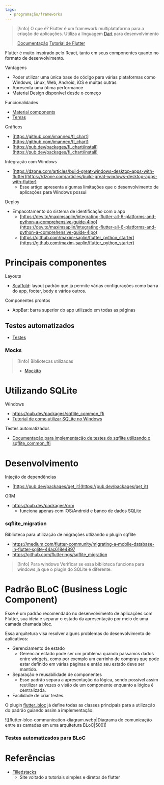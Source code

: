 ```yaml
---
tags:
  - programação/frameworks
---
```

> [!info] O que é?
> Flutter é um framework multiplataforma para a criação de aplicações.
> Utiliza a linguagem [Dart](https://dart.dev/overview) para desenvolvimento
> 
> [Documentação](https://docs.flutter.dev/)
> [Tutorial de Flutter](https://www.youtube.com/watch?v=1ukSR1GRtMU&list=PL4cUxeGkcC9jLYyp2Aoh6hcWuxFDX6PBJ)

Flutter é muito inspirado pelo React, tanto em seus componentes quanto no formato de desenvolvimento.

Vantagens

- Poder utilizar uma única base de código para várias plataformas como Windows, Linux, Web, Android, iOS e muitas outras
- Apresenta uma ótima performance
- Material Design disponível desde o começo

Funcionalidades

- [Material components](https://docs.flutter.dev/ui/widgets/material)
- [Temas](https://docs.flutter.dev/cookbook/design/themes)

Gráficos

- [https://github.com/imanneo/fl_chart](https://github.com/imanneo/fl_chart)
- [https://pub.dev/packages/fl_chart/install](https://pub.dev/packages/fl_chart/install)

Integração com Windows

- [https://dzone.com/articles/build-great-windows-desktop-apps-with-flutter](https://dzone.com/articles/build-great-windows-desktop-apps-with-flutter)
	- Esse artigo apresenta algumas limitações que o desenvolvimento de aplicações para Windows possui

Deploy

- Empacotamento do sistema de identificação com o app
    - [https://dev.to/maximsaplin/integrating-flutter-all-6-platforms-and-python-a-comprehensive-guide-4ipo](https://dev.to/maximsaplin/integrating-flutter-all-6-platforms-and-python-a-comprehensive-guide-4ipo)
    - [https://github.com/maxim-saplin/flutter_python_starter](https://github.com/maxim-saplin/flutter_python_starter)

# Principais componentes

Layouts

- [Scaffold](https://api.flutter.dev/flutter/material/Scaffold-class.html): layout padrão que já permite várias configurações como barra do app, footer, body e vários outros.

Componentes prontos

- AppBar: barra superior do app utilizado em todas as páginas


## Testes automatizados

- [Testes](https://docs.flutter.dev/testing/overview)

### Mocks

> [!info] Bibliotecas utilizadas
> - [Mockito](https://pub.dev/packages/mockito)

# Utilizando SQLite

Windows
- https://pub.dev/packages/sqflite_common_ffi
- [Tutorial de como utilizar SQLite no Windows](https://dev.to/ayoubzulfiqar/how-to-use-sqflite-on-windows-flutter-ggm)

Testes automatizados
- [Documentação para implementação de testes do sqflite utilizando o sqflite_common_ffi](https://github.com/tekartik/sqflite/blob/master/sqflite_common_ffi/doc/testing.md)

# Desenvolvimento

Injeção de dependências
- [https://pub.dev/packages/get_it](https://pub.dev/packages/get_it)

ORM
- https://pub.dev/packages/orm
	- funciona apenas com iOS/Android e banco de dados SQLite
### sqflite_migration

Biblioteca para utilização de migrações utlizando o plugin sqflite

- https://medium.com/flutter-community/migrating-a-mobile-database-in-flutter-sqlite-44ac618e4897
- https://github.com/flutterings/sqflite_migration

> [!info] Para windows
> Verificar se essa biblioteca funciona para windows já que o plugin do SQLite é diferente.


# Padrão BLoC (Business Logic Component)

Esse é um padrão recomendado no desenvolvimento de aplicações com Flutter, sua ideia é separar o estado da apresentação por meio de uma camada chamada bloc.

Essa arquitetura visa resolver alguns problemas do desenvolvimento de aplicativos:

- Gerenciamento de estado
	- Gerenciar estado pode ser um problema quando passamos dados entre widgets, como por exemplo um carrinho de compras que pode estar definido em várias páginas e então seu estado deve ser mantido.
- Separação e reusabilidade de componentes
	- Esse padrão separa a apresentação da lógica, sendo possível assim reutilizar as vezes o visão de um componente enquanto a lógica é centralizada.
- Facilidade de criar testes

O plugin [flutter_bloc](https://pub.dev/packages/flutter_bloc) já define todas as classes principais para a utilização do padrão guiando assim a implementação.

![[flutter-bloc-communication-diagram.webp|Diagrama de comunicação entre as camadas em uma arquitetura BLoC|500]]


### Testes automatizados para BLoC

# Referências

- [Filledstacks](https://www.filledstacks.com/)
	- Site voltado a tutoriais simples e diretos de flutter